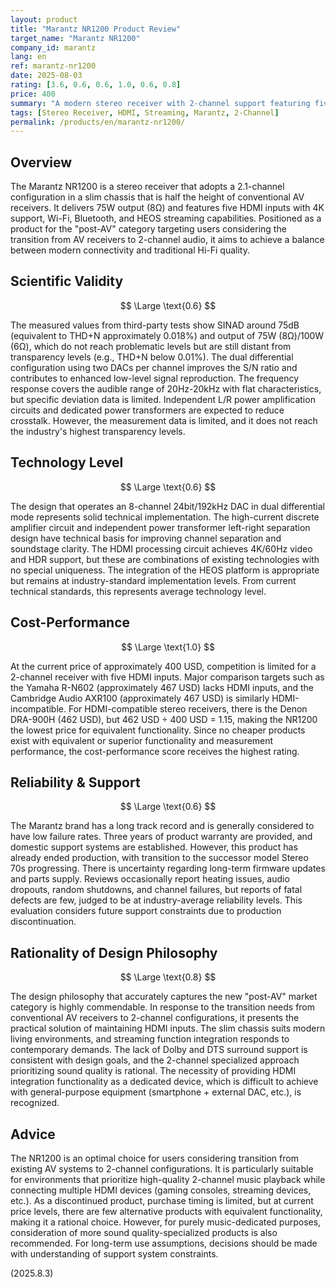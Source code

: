 ```yaml
---
layout: product
title: "Marantz NR1200 Product Review"
target_name: "Marantz NR1200"
company_id: marantz
lang: en
ref: marantz-nr1200
date: 2025-08-03
rating: [3.6, 0.6, 0.6, 1.0, 0.6, 0.8]
price: 400
summary: "A modern stereo receiver with 2-channel support featuring five HDMI inputs. A compact chassis packed with essential functions targeting the 'post-AV' market."
tags: [Stereo Receiver, HDMI, Streaming, Marantz, 2-Channel]
permalink: /products/en/marantz-nr1200/
---
```


## Overview

The Marantz NR1200 is a stereo receiver that adopts a 2.1-channel configuration in a slim chassis that is half the height of conventional AV receivers. It delivers 75W output (8Ω) and features five HDMI inputs with 4K support, Wi-Fi, Bluetooth, and HEOS streaming capabilities. Positioned as a product for the "post-AV" category targeting users considering the transition from AV receivers to 2-channel audio, it aims to achieve a balance between modern connectivity and traditional Hi-Fi quality.

## Scientific Validity

$$ \Large \text{0.6} $$

The measured values from third-party tests show SINAD around 75dB (equivalent to THD+N approximately 0.018%) and output of 75W (8Ω)/100W (6Ω), which do not reach problematic levels but are still distant from transparency levels (e.g., THD+N below 0.01%). The dual differential configuration using two DACs per channel improves the S/N ratio and contributes to enhanced low-level signal reproduction. The frequency response covers the audible range of 20Hz-20kHz with flat characteristics, but specific deviation data is limited. Independent L/R power amplification circuits and dedicated power transformers are expected to reduce crosstalk. However, the measurement data is limited, and it does not reach the industry's highest transparency levels.

## Technology Level

$$ \Large \text{0.6} $$

The design that operates an 8-channel 24bit/192kHz DAC in dual differential mode represents solid technical implementation. The high-current discrete amplifier circuit and independent power transformer left-right separation design have technical basis for improving channel separation and soundstage clarity. The HDMI processing circuit achieves 4K/60Hz video and HDR support, but these are combinations of existing technologies with no special uniqueness. The integration of the HEOS platform is appropriate but remains at industry-standard implementation levels. From current technical standards, this represents average technology level.

## Cost-Performance

$$ \Large \text{1.0} $$

At the current price of approximately 400 USD, competition is limited for a 2-channel receiver with five HDMI inputs. Major comparison targets such as the Yamaha R-N602 (approximately 467 USD) lacks HDMI inputs, and the Cambridge Audio AXR100 (approximately 467 USD) is similarly HDMI-incompatible. For HDMI-compatible stereo receivers, there is the Denon DRA-900H (462 USD), but 462 USD ÷ 400 USD = 1.15, making the NR1200 the lowest price for equivalent functionality. Since no cheaper products exist with equivalent or superior functionality and measurement performance, the cost-performance score receives the highest rating.

## Reliability & Support

$$ \Large \text{0.6} $$

The Marantz brand has a long track record and is generally considered to have low failure rates. Three years of product warranty are provided, and domestic support systems are established. However, this product has already ended production, with transition to the successor model Stereo 70s progressing. There is uncertainty regarding long-term firmware updates and parts supply. Reviews occasionally report heating issues, audio dropouts, random shutdowns, and channel failures, but reports of fatal defects are few, judged to be at industry-average reliability levels. This evaluation considers future support constraints due to production discontinuation.

## Rationality of Design Philosophy

$$ \Large \text{0.8} $$

The design philosophy that accurately captures the new "post-AV" market category is highly commendable. In response to the transition needs from conventional AV receivers to 2-channel configurations, it presents the practical solution of maintaining HDMI inputs. The slim chassis suits modern living environments, and streaming function integration responds to contemporary demands. The lack of Dolby and DTS surround support is consistent with design goals, and the 2-channel specialized approach prioritizing sound quality is rational. The necessity of providing HDMI integration functionality as a dedicated device, which is difficult to achieve with general-purpose equipment (smartphone + external DAC, etc.), is recognized.

## Advice

The NR1200 is an optimal choice for users considering transition from existing AV systems to 2-channel configurations. It is particularly suitable for environments that prioritize high-quality 2-channel music playback while connecting multiple HDMI devices (gaming consoles, streaming devices, etc.). As a discontinued product, purchase timing is limited, but at current price levels, there are few alternative products with equivalent functionality, making it a rational choice. However, for purely music-dedicated purposes, consideration of more sound quality-specialized products is also recommended. For long-term use assumptions, decisions should be made with understanding of support system constraints.

(2025.8.3)
